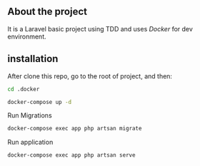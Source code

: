 
## About the project
It is a Laravel basic project using TDD and uses *Docker* for dev environment.

## installation
After clone this repo, go to the root of project, and then: 

``` sh
cd .docker
```
``` sh
docker-compose up -d
```

Run Migrations

``` sh
docker-compose exec app php artsan migrate
```
Run application
``` sh
docker-compose exec app php artsan serve
```
